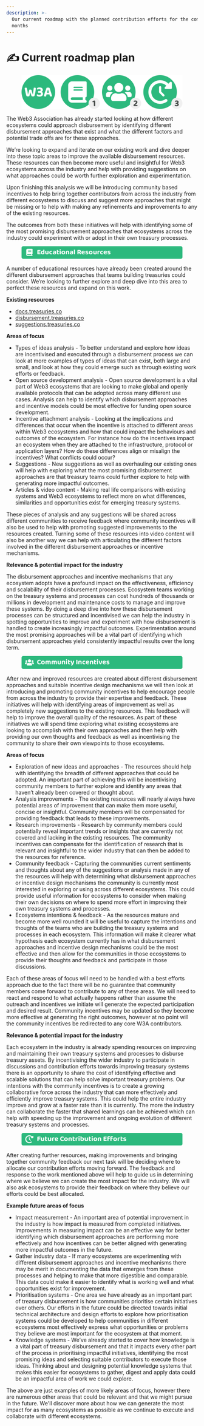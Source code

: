 ```yaml
---
description: >-
  Our current roadmap with the planned contribution efforts for the coming
  months
---
```


# ✍ Current roadmap plan

<figure><img src="../.gitbook/assets/disbursement-approaches-incentive-design-roadmap.png" alt=""><figcaption></figcaption></figure>

The Web3 Association has already started looking at how different ecosystems could approach disbursement by identifying different disbursement approaches that exist and what the different factors and potential trade offs are for these approaches.

We’re looking to expand and iterate on our existing work and dive deeper into these topic areas to improve the available disbursement resources. These resources can then become more useful and insightful for Web3 ecosystems across the industry and help with providing suggestions on what approaches could be worth further exploration and experimentation.

Upon finishing this analysis we will be introducing community based incentives to help bring together contributors from across the industry from different ecosystems to discuss and suggest more approaches that might be missing or to help with making any refinements and improvements to any of the existing resources.

The outcomes from both these initiatives will help with identifying some of the most promising disbursement approaches that ecosystems across the industry could experiment with or adopt in their own treasury processes.



<figure><img src="../.gitbook/assets/educational-resources.png" alt=""><figcaption></figcaption></figure>

A number of educational resources have already been created around the different disbursement approaches that teams building treasuries could consider. We’re looking to further explore and deep dive into this area to perfect these resources and expand on this work.



**Existing resources**

* [docs.treasuries.co](https://www.notion.so/Disbursement-Approaches-Incentive-Design-bd8adbd2e3af4bf5ad0056278f1a0575?pvs=21)
* [disbursement.treasuries.co](https://www.notion.so/Disbursement-Approaches-Incentive-Design-bd8adbd2e3af4bf5ad0056278f1a0575?pvs=21)
* [suggestions.treasuries.co](https://www.notion.so/Disbursement-Approaches-Incentive-Design-bd8adbd2e3af4bf5ad0056278f1a0575?pvs=21)



**Areas of focus**

* Types of ideas analysis - To better understand and explore how ideas are incentivised and executed through a disbursement process we can look at more examples of types of ideas that can exist, both large and small, and look at how they could emerge such as through existing work efforts or feedback.
* Open source development analysis - Open source development is a vital part of Web3 ecosystems that are looking to make global and openly available protocols that can be adopted across many different use cases. Analysis can help to identify which disbursement approaches and incentive models could be most effective for funding open source development.
* Incentive attachment analysis - Looking at the implications and differences that occur when the incentive is attached to different areas within Web3 ecosystems and how that could impact the behaviours and outcomes of the ecosystem. For instance how do the incentives impact an ecosystem when they are attached to the infrastructure, protocol or application layers? How do these differences align or misalign the incentives? What conflicts could occur?
* Suggestions - New suggestions as well as overhauling our existing ones will help with exploring what the most promising disbursement approaches are that treasury teams could further explore to help with generating more impactful outcomes.
* Articles & video content - Making real life comparisons with existing systems and Web3 ecosystems to reflect more on what differences, similarities and opportunities exist for emerging treasury systems.

These pieces of analysis and any suggestions will be shared across different communities to receive feedback where community incentives will also be used to help with promoting suggested improvements to the resources created. Turning some of these resources into video content will also be another way we can help with articulating the different factors involved in the different disbursement approaches or incentive mechanisms.



**Relevance & potential impact for the industry**

The disbursement approaches and incentive mechanisms that any ecosystem adopts have a profound impact on the effectiveness, efficiency and scalability of their disbursement processes. Ecosystem teams working on the treasury systems and processes can cost hundreds of thousands or millions in development and maintenance costs to manage and improve these systems. By doing a deep dive into how these disbursement processes can be structured and incentivised we can help the industry in spotting opportunities to improve and experiment with how disbursement is handled to create increasingly impactful outcomes. Experimentation around the most promising approaches will be a vital part of identifying which disbursement approaches yield consistently impactful results over the long term.



<figure><img src="../.gitbook/assets/community-incentives.png" alt=""><figcaption></figcaption></figure>

After new and improved resources are created about different disbursement approaches and suitable incentive design mechanisms we will then look at introducing and promoting community incentives to help encourage people from across the industry to provide their expertise and feedback. These initiatives will help with identifying areas of improvement as well as completely new suggestions to the existing resources. This feedback will help to improve the overall quality of the resources. As part of these initiatives we will spend time exploring what existing ecosystems are looking to accomplish with their own approaches and then help with providing our own thoughts and feedback as well as incentivising the community to share their own viewpoints to those ecosystems.



**Areas of focus**

* Exploration of new ideas and approaches - The resources should help with identifying the breadth of different approaches that could be adopted. An important part of achieving this will be incentivising community members to further explore and identify any areas that haven’t already been covered or thought about.
* Analysis improvements - The existing resources will nearly always have potential areas of improvement that can make them more useful, concise or insightful. Community members will be compensated for providing feedback that leads to these improvements.
* Research improvements - Research by community members could potentially reveal important trends or insights that are currently not covered and lacking in the existing resources. The community incentives can compensate for the identification of research that is relevant and insightful to the wider industry that can then be added to the resources for reference.
* Community feedback - Capturing the communities current sentiments and thoughts about any of the suggestions or analysis made in any of the resources will help with determining what disbursement approaches or incentive design mechanisms the community is currently most interested in exploring or using across different ecosystems. This could provide useful information for ecosystems to consider when making their own decisions on where to spend more effort in improving their own treasury systems and processes.
* Ecosystems intentions & feedback - As the resources mature and become more well rounded it will be useful to capture the intentions and thoughts of the teams who are building the treasury systems and processes in each ecosystem. This information will make it clearer what hypothesis each ecosystem currently has in what disbursement approaches and incentive design mechanisms could be the most effective and then allow for the communities in those ecosystems to provide their thoughts and feedback and participate in those discussions.

Each of these areas of focus will need to be handled with a best efforts approach due to the fact there will be no guarantee that community members come forward to contribute to any of these areas. We will need to react and respond to what actually happens rather than assume the outreach and incentives we initiate will generate the expected participation and desired result. Community incentives may be updated so they become more effective at generating the right outcomes, however at no point will the community incentives be redirected to any core W3A contributors.



**Relevance & potential impact for the industry**

Each ecosystem in the industry is already spending resources on improving and maintaining their own treasury systems and processes to disburse treasury assets. By incentivising the wider industry to participate in discussions and contribution efforts towards improving treasury systems there is an opportunity to share the cost of identifying effective and scalable solutions that can help solve important treasury problems. Our intentions with the community incentives is to create a growing collaborative force across the industry that can more effectively and efficiently improve treasury systems. This could help the entire industry improve and grow at a faster rate than it is currently. The more the industry can collaborate the faster that shared learnings can be achieved which can help with speeding up the improvement and ongoing evolution of different treasury systems and processes.



<figure><img src="../.gitbook/assets/future-contribution-efforts.png" alt=""><figcaption></figcaption></figure>

After creating further resources, making improvements and bringing together community feedback our next task will be deciding where to allocate our contribution efforts moving forward. The feedback and response to the work mentioned above will help to guide us in determining where we believe we can create the most impact for the industry. We will also ask ecosystems to provide their feedback on where they believe our efforts could be best allocated.



**Example future areas of focus**

* Impact measurement - An important area of potential improvement in the industry is how impact is measured from completed initiatives. Improvements in measuring impact can be an effective way for better identifying which disbursement approaches are performing more effectively and how incentives can be better aligned with generating more impactful outcomes in the future.
* Gather industry data - If many ecosystems are experimenting with different disbursement approaches and incentive mechanisms there may be merit in documenting the data that emerges from these processes and helping to make that more digestible and comparable. This data could make it easier to identify what is working well and what opportunities exist for improvement.
* Prioritisation systems - One area we have already as an important part of treasury disbursement is how communities prioritise certain initiatives over others. Our efforts in the future could be directed towards initial technical architecture and design efforts to explore how prioritisation systems could be developed to help communities in different ecosystems most effectively express what opportunities or problems they believe are most important for the ecosystem at that moment.
* Knowledge systems - We’ve already started to cover how knowledge is a vital part of treasury disbursement and that it impacts every other part of the process in prioritising impactful initiatives, identifying the most promising ideas and selecting suitable contributors to execute those ideas. Thinking about and designing potential knowledge systems that makes this easier for ecosystems to gather, digest and apply data could be an impactful area of work we could explore.



The above are just examples of more likely areas of focus, however there are numerous other areas that could be relevant and that we might pursue in the future. We'll discover more about how we can generate the most impact for as many ecosystems as possible as we continue to execute and collaborate with different ecosystems.
